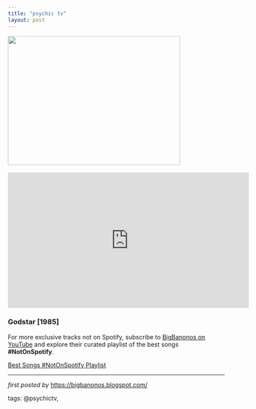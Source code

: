 ```yaml
---
title: "psychic tv"
layout: post
---
```

<div class="separator" ><a href="https://i.ytimg.com/vi/-ohFwIs58CU/hqdefault.jpg" imageanchor="1"><img border="0" src="https://i.ytimg.com/vi/-ohFwIs58CU/hqdefault.jpg" width="400" height="300" data-original-width="480" data-original-height="360" /></a></div>
<br />
<iframe width="560" height="315" src="https://www.youtube.com/embed/videoseries?list=PLtuNtuTatqI2UeI3-VOGAGOLR7D08PyVo" frameborder="0" allow="accelerometer; autoplay; encrypted-media; gyroscope; picture-in-picture" allowfullscreen></iframe>
<br />
<h3>Godstar [1985]</h3>

<!--Subscribe and Playlist Links-->
<div>
    <p>For more exclusive tracks not on Spotify, subscribe to <a href="https://www.youtube.com/@BigBanonos" target="_blank">BigBanonos on YouTube</a> and explore their curated playlist of the best songs <strong>#NotOnSpotify</strong>.</p>
    <p><a href="https://www.youtube.com/playlist?list=PLtuNtuTatqI0kFahUCbtbfenC_ET5O_tr" target="_blank">Best Songs #NotOnSpotify Playlist<br /></a></p></div>

<hr />

<p><em>first posted by</em> <a href="https://bigbanonos.blogspot.com/" rel="noopener" target="_new">https://bigbanonos.blogspot.com/</a></p>

<p>tags: @psychictv,</p>
